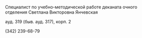 Cпециалист по учебно-методической работе деканата очного отделения
Светлана Викторовна Янчевская
ауд. 319 (быв. ауд. 317), корп. 2
(342) 239-68-79
 